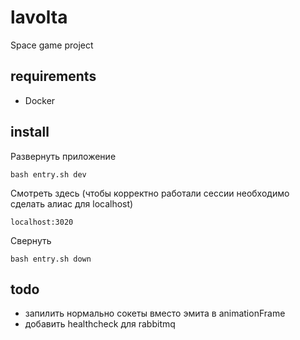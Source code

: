 # lavolta
Space game project

## requirements
- Docker

## install

Развернуть приложение
```
bash entry.sh dev
```
Смотреть здесь (чтобы корректно работали сессии необходимо сделать алиас для localhost)
```
localhost:3020
```
Свернуть
```
bash entry.sh down
```


## todo

- запилить нормально сокеты вместо эмита в animationFrame
- добавить healthcheck для rabbitmq
